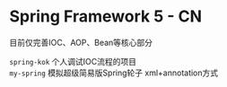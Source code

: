 # Spring Framework 5 - CN

目前仅完善IOC、AOP、Bean等核心部分

`spring-kok` 个人调试IOC流程的项目  
`my-spring` 模拟超级简易版Spring轮子   xml+annotation方式